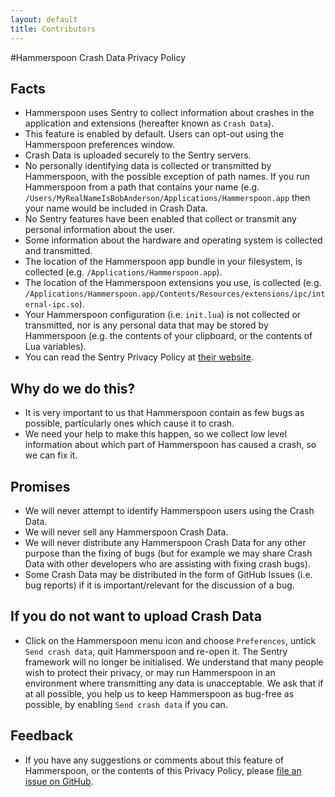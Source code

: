 ```yaml
---
layout: default
title: Contributors
---
```

#Hammerspoon Crash Data Privacy Policy

## Facts
* Hammerspoon uses Sentry to collect information about crashes in the application and extensions (hereafter known as `Crash Data`).
* This feature is enabled by default. Users can opt-out using the Hammerspoon preferences window.
* Crash Data is uploaded securely to the Sentry servers.
* No personally identifying data is collected or transmitted by Hammerspoon, with the possible exception of path names. If you run Hammerspoon from a path that contains your name (e.g. `/Users/MyRealNameIsBobAnderson/Applications/Hammerspoon.app` then your name would be included in Crash Data.
* No Sentry features have been enabled that collect or transmit any personal information about the user.
* Some information about the hardware and operating system is collected and transmitted.
* The location of the Hammerspoon app bundle in your filesystem, is collected (e.g. `/Applications/Hammerspoon.app`).
* The location of the Hammerspoon extensions you use, is collected (e.g. `/Applications/Hammerspoon.app/Contents/Resources/extensions/ipc/internal-ipc.so`).
* Your Hammerspoon configuration (i.e. `init.lua`) is not collected or transmitted, nor is any personal data that may be stored by Hammerspoon (e.g. the contents of your clipboard, or the contents of Lua variables).
* You can read the Sentry Privacy Policy at [their website](https://sentry.io/privacy/#third-party-links).

## Why do we do this?
 * It is very important to us that Hammerspoon contain as few bugs as possible, particularly ones which cause it to crash.
 * We need your help to make this happen, so we collect low level information about which part of Hammerspoon has caused a crash, so we can fix it.

## Promises
* We will never attempt to identify Hammerspoon users using the Crash Data.
* We will never sell any Hammerspoon Crash Data.
* We will never distribute any Hammerspoon Crash Data for any other purpose than the fixing of bugs (but for example we may share Crash Data with other developers who are assisting with fixing crash bugs).
* Some Crash Data may be distributed in the form of GitHub Issues (i.e. bug reports) if it is important/relevant for the discussion of a bug.

## If you do not want to upload Crash Data
* Click on the Hammerspoon menu icon and choose `Preferences`, untick `Send crash data`, quit Hammerspoon and re-open it. The Sentry framework will no longer be initialised. We understand that many people wish to protect their privacy, or may run Hammerspoon in an environment where transmitting any data is unacceptable. We ask that if at all possible, you help us to keep Hammerspoon as bug-free as possible, by enabling `Send crash data` if you can.

## Feedback
* If you have any suggestions or comments about this feature of Hammerspoon, or the contents of this Privacy Policy, please [file an issue on GitHub](https://github.com/Hammerspoon/hammerspoon/issues/new).
